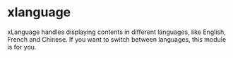 xlanguage
=========

xLanguage handles displaying contents in different languages, like English, French and Chinese. If you want to switch between languages, this module is for you.
